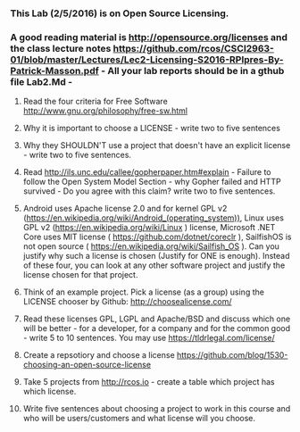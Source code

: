 ### This Lab (2/5/2016) is on Open Source Licensing.
### A good reading material is http://opensource.org/licenses and the class lecture notes https://github.com/rcos/CSCI2963-01/blob/master/Lectures/Lec2-Licensing-S2016-RPIpres-By-Patrick-Masson.pdf - All your lab reports should be in a gthub file Lab2.Md - 

1. Read the four criteria for Free Software http://www.gnu.org/philosophy/free-sw.html

2.  Why it is important to choose a LICENSE - write two to five sentences

3.  Why they SHOULDN'T use a project that doesn't have an explicit license - write two to five sentences.

4. Read http://ils.unc.edu/callee/gopherpaper.htm#explain - Failure to follow the Open System Model Section - why Gopher failed and HTTP survived - Do you agree with this claim? write two to five sentences.

45.  Android uses Apache license 2.0 and for kernel GPL v2 (https://en.wikipedia.org/wiki/Android_(operating_system)), Linux uses GPL v2 (https://en.wikipedia.org/wiki/Linux ) license, 
Microsoft .NET Core uses MIT license ( https://github.com/dotnet/coreclr ), SailfishOS is not open source ( https://en.wikipedia.org/wiki/Sailfish_OS ).  Can you justify why
such a license is chosen (Justify for ONE  is enough). Instead of these four, you can look at any other software project and justify the license chosen for that project.

5.  Think of an example project. Pick a license (as a group) using the LICENSE chooser by Github: http://choosealicense.com/

6.  Read these licenses  GPL, LGPL and Apache/BSD and discuss which one will be better - for a developer, for a company and for the common good - write 5 to 10 sentences. You may use https://tldrlegal.com/license/ 

7.  Create a repsotiory and choose a license https://github.com/blog/1530-choosing-an-open-source-license
8.  Take 5 projects from http://rcos.io - create a table which project has which license.

9.  Write five sentences about choosing a project to work in this course and  who will be users/customers  and what license will you choose.
